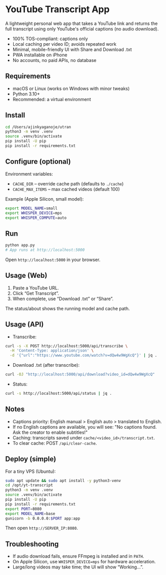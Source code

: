 # YouTube Transcript App

 A lightweight personal web app that takes a YouTube link and returns the full transcript using only YouTube's official captions (no audio download).

- 100% TOS-compliant: captions only
- Local caching per video ID; avoids repeated work
- Minimal, mobile-friendly UI with Share and Download .txt
- PWA installable on iPhone
- No accounts, no paid APIs, no database

## Requirements

- macOS or Linux (works on Windows with minor tweaks)
- Python 3.10+
- Recommended: a virtual environment

## Install

```bash
cd /Users/ajinkyaganoje/utran
python3 -m venv .venv
source .venv/bin/activate
pip install -U pip
pip install -r requirements.txt
```

## Configure (optional)

Environment variables:

- `CACHE_DIR` – override cache path (defaults to `./cache`)
- `CACHE_MAX_ITEMS` – max cached videos (default 100)

Example (Apple Silicon, small model):

```bash
export MODEL_NAME=small
export WHISPER_DEVICE=mps
export WHISPER_COMPUTE=auto
```

## Run

```bash
python app.py
# App runs at http://localhost:5000
```

Open `http://localhost:5000` in your browser.

## Usage (Web)

1. Paste a YouTube URL.
2. Click “Get Transcript”.
3. When complete, use “Download .txt” or “Share”.

The status/about shows the running model and cache path.

## Usage (API)

- Transcribe:

```bash
curl -s -X POST http://localhost:5000/api/transcribe \
  -H 'Content-Type: application/json' \
  -d '{"url":"https://www.youtube.com/watch?v=dQw4w9WgXcQ"}' | jq .
```

- Download .txt (after transcribe):

```bash
curl -OJ "http://localhost:5000/api/download?video_id=dQw4w9WgXcQ"
```

- Status:

```bash
curl -s http://localhost:5000/api/status | jq .
```

## Notes

- Captions priority: English manual > English auto > translated to English.
- If no English captions are available, you will see: "No captions found. Ask the creator to enable subtitles!"
- Caching: transcripts saved under `cache/<video_id>/transcript.txt`.
- To clear cache: POST `/api/clear-cache`.

## Deploy (simple)

For a tiny VPS (Ubuntu):

```bash
sudo apt update && sudo apt install -y python3-venv
cd /opt/yt-transcript
python3 -m venv .venv
source .venv/bin/activate
pip install -U pip
pip install -r requirements.txt
export PORT=8080
export MODEL_NAME=base
gunicorn -b 0.0.0.0:$PORT app:app
```

Then open `http://SERVER_IP:8080`.

## Troubleshooting

- If audio download fails, ensure FFmpeg is installed and in `PATH`.
- On Apple Silicon, use `WHISPER_DEVICE=mps` for hardware acceleration.
- Large/long videos may take time; the UI will show “Working…”.


